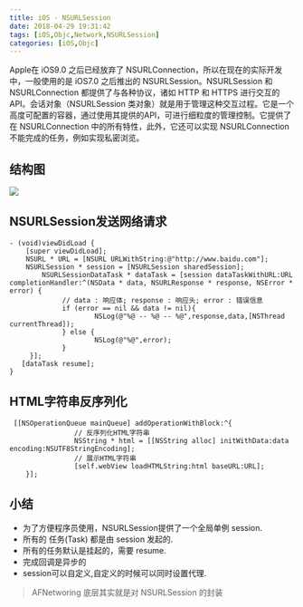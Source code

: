 ```yaml
---
title: iOS - NSURLSession
date: 2018-04-29 19:31:42
tags: [iOS,Objc,Network,NSURLSession]
categories: [iOS,Objc]
---
```


Apple在 iOS9.0 之后已经放弃了 NSURLConnection，所以在现在的实际开发中，一般使用的是 iOS7.0 之后推出的 NSURLSession。NSURLSession 和 NSURLConnection 都提供了与各种协议，诸如 HTTP 和 HTTPS 进行交互的API。会话对象（NSURLSession 类对象）就是用于管理这种交互过程。它是一个高度可配置的容器，通过使用其提供的API，可进行细粒度的管理控制。它提供了在 NSURLConnection 中的所有特性，此外，它还可以实现 NSURLConnection 不能完成的任务，例如实现私密浏览。
## 结构图
![](https://github.com/qiudengqiang/blog-images/blob/master/network_class_struct.png)
## NSURLSession发送网络请求
``` Objc
- (void)viewDidLoad {
    [super viewDidLoad];
    NSURL * URL = [NSURL URLWithString:@"http://www.baidu.com"];
    NSURLSession * session = [NSURLSession sharedSession];
		NSURLSessionDataTask * dataTask = [session dataTaskWithURL:URL completionHandler:^(NSData * data, NSURLResponse * response, NSError * error) {
			 // data : 响应体; response : 响应头; error : 错误信息
			 if (error == nil && data != nil){
					 NSLog(@"%@ -- %@ -- %@",response,data,[NSThread currentThread]);
			 } else {
					 NSLog(@"%@",error);
			 }
	 }];
   [dataTask resume];
}
```

## HTML字符串反序列化
``` Objc
 [[NSOperationQueue mainQueue] addOperationWithBlock:^{
				// 反序列化HTML字符串
				NSString * html = [[NSString alloc] initWithData:data encoding:NSUTF8StringEncoding];
				// 展示HTML字符串
				[self.webView loadHTMLString:html baseURL:URL];
	}];
```

## 小结
- 为了方便程序员使用，NSURLSession提供了一个全局单例 session.
- 所有的 任务(Task) 都是由 session 发起的.
- 所有的任务默认是挂起的，需要 resume.
- 完成回调是异步的
- session可以自定义,自定义的时候可以同时设置代理.
> AFNetworing 底层其实就是对 NSURLSession 的封装
